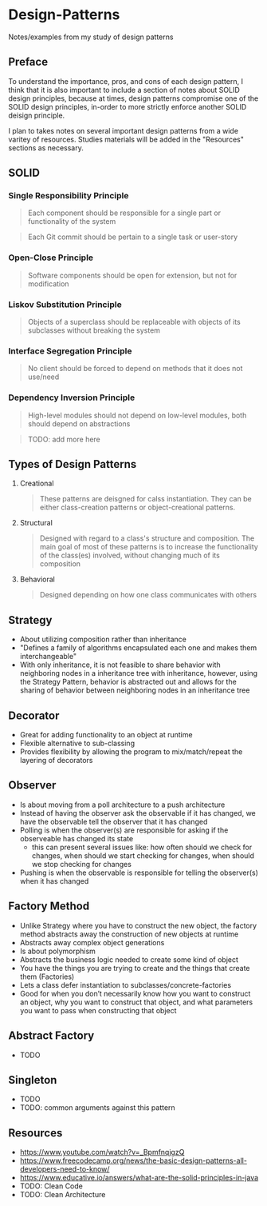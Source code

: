 # Design-Patterns
Notes/examples from my study of design patterns

## Preface
To understand the importance, pros, and cons of each design pattern, I think that it is also important to include a section of notes about SOLID design principles, because at times, design patterns compromise one of the SOLID design principles, in-order to more strictly enforce another SOLID deisign principle. 

I plan to takes notes on several important design patterns from a wide varitey of resources. Studies materials will be added in the "Resources" sections as necessary. 

## SOLID

### Single Responsibility Principle

> Each component should be responsible for a single part or functionality of the system

> Each Git commit should be pertain to a single task or user-story

### Open-Close Principle

> Software components should be open for extension, but not for modification

### Liskov Substitution Principle

> Objects of a superclass should be replaceable with objects of its subclasses without breaking the system

### Interface Segregation Principle

> No client should be forced to depend on methods that it does not use/need

### Dependency Inversion Principle

> High-level modules should not depend on low-level modules, both should depend on abstractions

> TODO: add more here

## Types of Design Patterns
   1) Creational
      > These patterns are deisgned for calss instantiation. They can be either class-creation patterns or object-creational patterns.
   2) Structural
      > Designed with regard to a class's structure and composition. The main goal of most of these patterns is to increase the functionality of the class(es) involved, without changing much of its composition
   3) Behavioral
      > Designed depending on how one class communicates with others

## Strategy
   * About utilizing composition rather than inheritance
   * "Defines a family of algorithms encapsulated each one and makes them interchangeable"
   * With only inheritance, it is not feasible to share behavior with neighboring nodes in a inheritance tree with inheritance, however, using the Strategy Pattern, behavior is abstracted out and allows for the sharing of behavior between neighboring nodes in an inheritance tree

## Decorator
   * Great for adding functionality to an object at runtime
   * Flexible alternative to sub-classing
   * Provides flexibility by allowing the program to mix/match/repeat the layering of decorators

## Observer
   * Is about moving from a poll architecture to a push architecture
   * Instead of having the observer ask the observable if it has changed, we have the observable tell the observer that it has changed
   * Polling is when the observer(s) are responsible for asking if the observeable has changed its state
      * this can present several issues like: how often should we check for changes, when should we start checking for changes, when should we stop checking for changes
   * Pushing is when the observable is responsible for telling the observer(s) when it has changed

## Factory Method
   * Unlike Strategy where you have to construct the new object, the factory method abstracts away the construction of new objects at runtime
   * Abstracts away complex object generations
   * Is about polymorphism
   * Abstracts the business logic needed to create some kind of object
   * You have the things you are trying to create and the things that create them (Factories)
   * Lets a class defer instantiation to subclasses/concrete-factories
   * Good for when you don’t necessarily know how you want to construct an object, why you want to construct that object, and what parameters you want to pass when constructing that object

## Abstract Factory
   * TODO

## Singleton
   * TODO
   * TODO: common arguments against this pattern



## Resources
   * https://www.youtube.com/watch?v=_BpmfnqjgzQ
   * https://www.freecodecamp.org/news/the-basic-design-patterns-all-developers-need-to-know/
   * https://www.educative.io/answers/what-are-the-solid-principles-in-java
   * TODO: Clean Code
   * TODO: Clean Architecture
